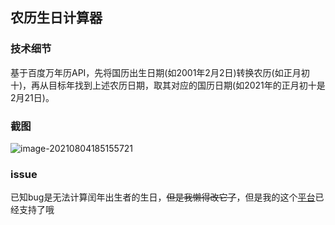 ## 农历生日计算器

### 技术细节

基于百度万年历API，先将国历出生日期(如2001年2月2日)转换农历(如正月初十)，再从目标年找到上述农历日期，取其对应的国历日期(如2021年的正月初十是2月21日)。

### 截图

![image-20210804185155721](C:\Users\Alpaca\AppData\Roaming\Typora\typora-user-images\image-20210804185155721.png)

### issue

已知bug是无法计算闰年出生者的生日，~~但是我懒得改它了~~，但是我的这个[平台](http://birthday.a-mao.com)已经支持了哦

